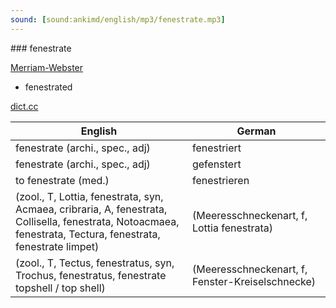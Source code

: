 ```yaml
---
sound: [sound:ankimd/english/mp3/fenestrate.mp3]
---
```


\### fenestrate

[Merriam-Webster](https://www.merriam-webster.com/dictionary/fenestrate)

- fenestrated

[dict.cc](https://www.dict.cc/fenestrate)

| English        | German       |
| -------------- | ------------ |
| fenestrate (archi., spec., adj) | fenestriert |
| fenestrate (archi., spec., adj) | gefenstert |
| to fenestrate (med.) | fenestrieren |
|  (zool., T, Lottia, fenestrata, syn, Acmaea, cribraria, A, fenestrata, Collisella, fenestrata, Notoacmaea, fenestrata, Tectura, fenestrata, fenestrate limpet) |  (Meeresschneckenart, f, Lottia fenestrata) |
|  (zool., T, Tectus, fenestratus, syn, Trochus, fenestratus, fenestrate topshell / top shell) |  (Meeresschneckenart, f, Fenster-Kreiselschnecke) |
